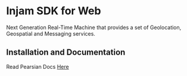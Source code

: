 # Injam SDK for Web

Next Generation Real-Time Machine that provides a set of Geolocation, Geospatial and Messaging services.

## Installation and Documentation
Read Pearsian Docs [Here](https://injam.io/docs)
